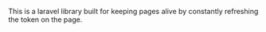 This is a laravel library built for keeping pages alive by constantly refreshing the token on the page.

